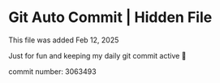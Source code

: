 # Git Auto Commit | Hidden File

This file was added Feb 12, 2025

Just for fun and keeping my daily git commit active 🤪

commit number: 3063493
